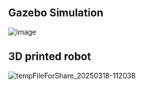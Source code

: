 ## Gazebo Simulation <br>

![image](https://github.com/user-attachments/assets/f2f8f649-9c1d-4a15-9fcf-f476449d6451) <br>


## 3D printed robot <br>
![tempFileForShare_20250318-112038](https://github.com/user-attachments/assets/a7ca6a13-2a5d-4a5c-bd24-97a7b8d21124) <br>



